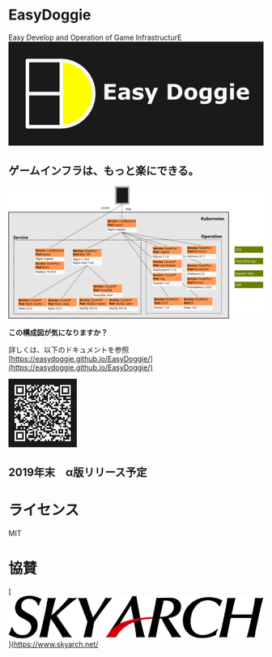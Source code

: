 # EasyDoggie
Easy Develop and Operation of Game InfrastructurE  
![logo](https://github.com/easydoggie/EasyDoggie/blob/master/images/logo2.png)
## ゲームインフラは、もっと楽にできる。

![structure](https://github.com/easydoggie/EasyDoggie/blob/master/images/structure.png)
  
**この構成図が気になりますか？**
  
詳しくは、以下のドキュメントを参照  
[https://easydoggie.github.io/EasyDoggie/](https://easydoggie.github.io/EasyDoggie/)
  
![qr](https://github.com/easydoggie/EasyDoggie/blob/master/images/easydoggie_qr2.png)
  
## 2019年末　α版リリース予定

# ライセンス
MIT

# 協賛
[![skyarch](https://github.com/easydoggie/EasyDoggie/blob/master/images/skyarch.gif)](https://www.skyarch.net/